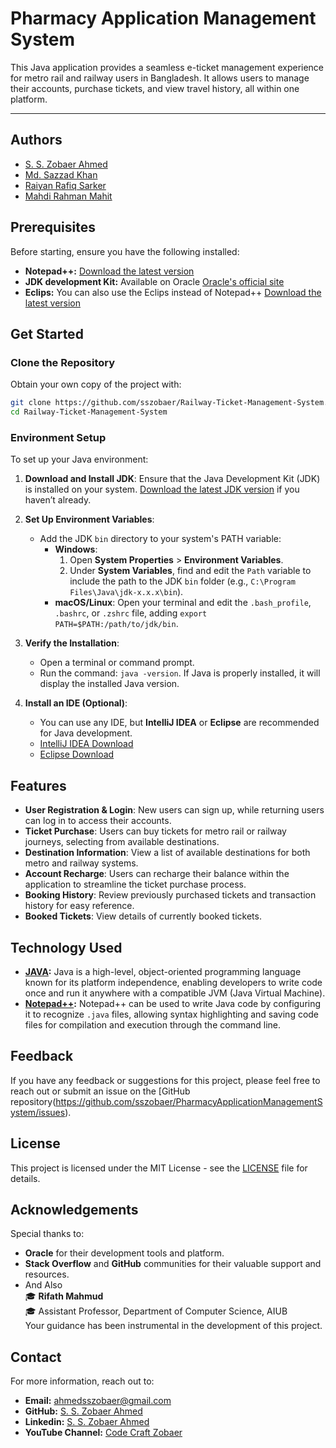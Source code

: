# Pharmacy Application Management System

This Java application provides a seamless e-ticket management experience for metro rail and railway users in Bangladesh. It allows users to manage their accounts, purchase tickets, and view travel history, all within one platform.

---
## Authors

- [S. S. Zobaer Ahmed](https://www.github.com/sszobaer)
- [Md. Sazzad Khan](https://www.linkedin.com/in/md-sazzad-khan-78083a257/)
- [Raiyan Rafiq Sarker](https://github.com/RaiyanRafiqSarker)
- [Mahdi Rahman Mahit]()

## Prerequisites

Before starting, ensure you have the following installed:
- **Notepad++:** [Download the latest version](https://notepad-plus-plus.org/downloads/)
- **JDK development Kit:** Available on Oracle [Oracle's official site](https://www.oracle.com/java/technologies/downloads/)
- **Eclips:** You can also use the Eclips instead of Notepad++ [Download the latest version](https://www.eclipse.org/downloads/)

## Get Started

### Clone the Repository

Obtain your own copy of the project with:
    
```bash
git clone https://github.com/sszobaer/Railway-Ticket-Management-System.git
cd Railway-Ticket-Management-System
```

### Environment Setup
To set up your Java environment:

1. **Download and Install JDK**: Ensure that the Java Development Kit (JDK) is installed on your system. [Download the latest JDK version](https://www.oracle.com/java/technologies/javase-downloads.html) if you haven’t already.

2. **Set Up Environment Variables**:
   - Add the JDK `bin` directory to your system's PATH variable:
     - **Windows**: 
       1. Open **System Properties** > **Environment Variables**.
       2. Under **System Variables**, find and edit the `Path` variable to include the path to the JDK `bin` folder (e.g., `C:\Program Files\Java\jdk-x.x.x\bin`).
     - **macOS/Linux**: Open your terminal and edit the `.bash_profile`, `.bashrc`, or `.zshrc` file, adding `export PATH=$PATH:/path/to/jdk/bin`.

3. **Verify the Installation**:
   - Open a terminal or command prompt.
   - Run the command: `java -version`. If Java is properly installed, it will display the installed Java version.

4. **Install an IDE (Optional)**: 
   - You can use any IDE, but **IntelliJ IDEA** or **Eclipse** are recommended for Java development.
   - [IntelliJ IDEA Download](https://www.jetbrains.com/idea/download/)
   - [Eclipse Download](https://www.eclipse.org/downloads/)
  
## Features
- **User Registration & Login**: New users can sign up, while returning users can log in to access their accounts.
- **Ticket Purchase**: Users can buy tickets for metro rail or railway journeys, selecting from available destinations.
- **Destination Information**: View a list of available destinations for both metro and railway systems.
- **Account Recharge**: Users can recharge their balance within the application to streamline the ticket purchase process.
- **Booking History**: Review previously purchased tickets and transaction history for easy reference.
- **Booked Tickets**: View details of currently booked tickets.

## Technology Used
- **[JAVA](https://dev.java/learn/getting-started/):** Java is a high-level, object-oriented programming language known for its platform independence, enabling developers to write code once and run it anywhere with a compatible JVM (Java Virtual Machine).
- **[Notepad++](https://notepad-plus-plus.org/downloads/):** Notepad++ can be used to write Java code by configuring it to recognize `.java` files, allowing syntax highlighting and saving code files for compilation and execution through the command line.

## Feedback

If you have any feedback or suggestions for this project, please feel free to reach out or submit an issue on the [GitHub repository(https://github.com/sszobaer/PharmacyApplicationManagementSystem/issues).

## License

This project is licensed under the MIT License - see the [LICENSE](LICENSE) file for details.

## Acknowledgements

Special thanks to:
- **Oracle** for their development tools and platform.
- **Stack Overflow** and **GitHub** communities for their valuable support and resources.
- And Also <br>
🎓 **Rifath Mahmud**  <br>
🎓 Assistant Professor, Department of Computer Science, AIUB <br>
Your guidance has been instrumental in the development of this project.


## Contact

For more information, reach out to:

- **Email:** [ahmedsszobaer@gmail.com](mailto:ahmedsszobaer@gmail.com)
- **GitHub:** [S. S. Zobaer Ahmed](https://www.github.com/sszobaer)
- **Linkedin:** [S. S. Zobaer Ahmed](https://www.linkedin.com/in/s-s-zobaer-ahmed-209bab296?utm_source=share&utm_campaign=share_via&utm_content=profile&utm_medium=android_app)
- **YouTube Channel:** [Code Craft Zobaer](https://www.youtube.com/@CodeCraftZobaer)
